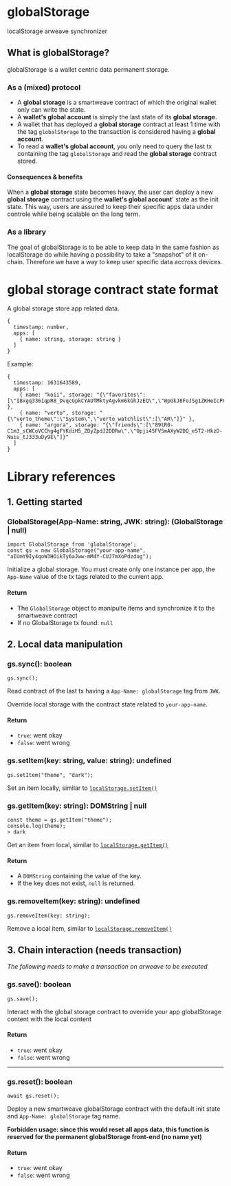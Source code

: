 # globalStorage

localStorage arweave synchronizer

## What is globalStorage?

globalStorage is a wallet centric data permanent storage.

### As a (mixed) protocol

- A __global storage__ is a smartweave contract of which the original wallet only can write the state.
- A __wallet's global account__ is simply the last state of its __global storage__.
- A wallet that has deployed a __global storage__ contract at least 1 time with the tag `globalStorage` to the transaction is considered having a __global account__.
- To read a __wallet's global account__, you only need to query the last tx containing the tag `globalStorage` and read the __global storage__ contract stored.

#### Consequences & benefits

When a __global storage__ state becomes heavy, the user can deploy a new __global storage__ contract using the __wallet's global account__' state as the init state. This way, users are assured to keep their specific apps data under controle while being scalable on the long term.

### As a library

The goal of globalStorage is to be able to keep data in the same fashion as localStorage do while having a possibility to take a "snapshot" of it on-chain. Therefore we have a way to keep user specific data accross devices.

# __global storage__ contract state format

A global storage store app related data.

```
{
  timestamp: number,
  apps: [
    { name: string, storage: string }
  ]
}
```

Example:
```
{
  timestamp: 1631643589,
  apps: [
    { name: "koii", storage: "{\"favorites\":[\"I8xgq3361qpR8_DvqcGpkCYAUTMktyAgvkm6kGhJzEQ\",\"WpGkJ8FoJSg1ZKHeIcP64GQXdDUeB7FzAghHMQxNY5U\"]}" },
    { name: "verto", storage: "{\"verto_theme\":\"System\",\"verto_watchlist\":[\"AR\"]}" },
    { name: "argora", storage: "{\"friends\":[\"89tR0-C1m3_sCWCoVCChg4gFYKdiH5_ZDyZpdJ2DDRw\",\"Opji45FVSmAXyW2DQ_e5T2-HkzD-Nuiu_tJ333uDy9E\"]}"
  ]
}
```

# Library references

## 1. Getting started

### GlobalStorage(App-Name: string, JWK: string): (GlobalStorage | null)
```
import GlobalStorage from 'globalStorage';
const gs = new GlobalStorage("your-app-name", "aIUmY9Iy4qoW3HOikTy6aJww-mM4Y-CUJ7mXoPdzdog");
```
Initialize a global storage. You must create only one instance per app, the `App-Name` value of the tx tags related to the current app.

#### Return
- The `GlobalStorage` object to manipulte items and synchronize it to the smartweave contract
- If no GlobalStorage tx found: `null`

## 2. Local data manipulation

### gs.sync(): boolean
```
gs.sync();
```
Read contract of the last tx having a `App-Name: globalStorage` tag from `JWK`.

Override local storage with the contract state related to `your-app-name`.
#### Return
- `true`: went okay
- `false`: went wrong

### gs.setItem(key: string, value: string): undefined
```
gs.setItem("theme", "dark");
```
Set an item locally, similar to [`localStorage.setItem()`](https://developer.mozilla.org/en-US/docs/Web/API/Storage/setItem)

### gs.getItem(key: string): DOMString | null
```
const theme = gs.getItem("theme");
console.log(theme);
> dark
```
Get an item from local, similar to [`localStorage.getItem()`](https://developer.mozilla.org/en-US/docs/Web/API/Storage/getItem)

#### Return
- A `DOMString` containing the value of the key.
- If the key does not exist, `null` is returned.

### gs.removeItem(key: string): undefined
```
gs.removeItem(key: string);
```
Remove a local item, similar to [`localStorage.removeItem()`](https://developer.mozilla.org/en-US/docs/Web/API/Storage/removeItem)

## 3. Chain interaction (needs transaction)

_The following needs to make a transaction on arweave to be executed_

### gs.save(): boolean
```
gs.save();
```
Interact with the global storage contract to override your app globalStorage content with the local content

#### Return
- `true`: went okay
- `false`: went wrong

-----------

### gs.reset(): boolean
```
await gs.reset();
```
Deploy a new smartweave globalStorage contract with the default init state and `App-Name: globalStorage` tag name.

__Forbidden usage: since this would reset all apps data, this function is reserved for the permanent globalStorage front-end (no name yet)__

#### Return
- `true`: went okay
- `false`: went wrong
